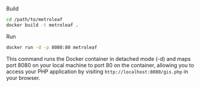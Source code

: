 Build
```bash
cd /path/to/metroleaf
docker build -t metroleaf .
```
Run
```bash
docker run -d -p 8080:80 metroleaf
```

This command runs the Docker container in detached mode (-d) and maps port 8080 on your local machine to port 80 on the container, allowing you to access your PHP application by visiting `http://localhost:8080/gis.php` in your browser.